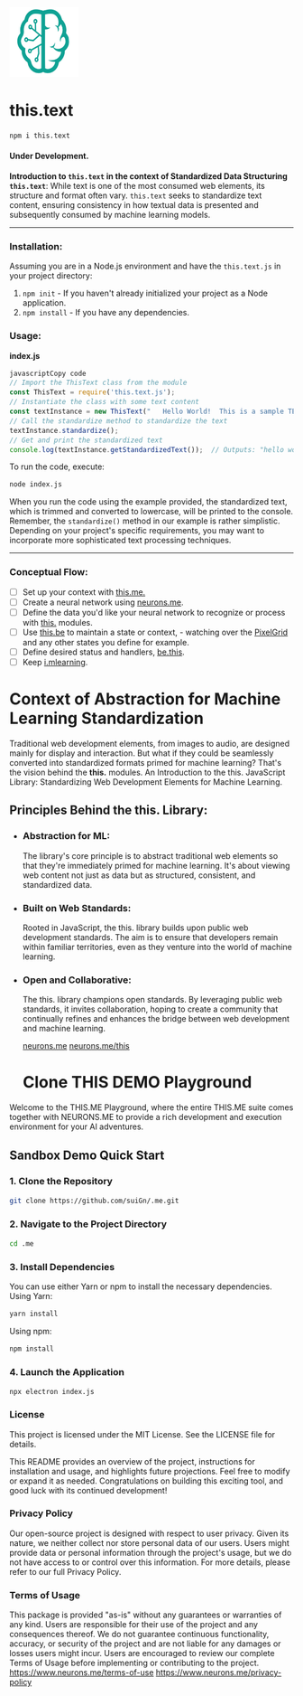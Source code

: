 <img src="./_._.svg" alt="SVG Image" width="123" height="123" style="width123px; height:123px;">

# this.text
```bash
npm i this.text
```

#### Under Development.

**Introduction to `this.text` in the context of Standardized Data Structuring**
**`this.text`**: While text is one of the most consumed web elements, its structure and format often vary. `this.text` seeks to standardize text content, ensuring consistency in how textual data is presented and subsequently consumed by machine learning models.

---------

### Installation:
Assuming you are in a Node.js environment and have the `this.text.js` in your project directory:
1. `npm init` - If you haven't already initialized your project as a Node application.
2. `npm install` - If you have any dependencies.

### Usage:
**index.js**

```js
javascriptCopy code
// Import the ThisText class from the module
const ThisText = require('this.text.js');
// Instantiate the class with some text content
const textInstance = new ThisText("   Hello World!  This is a sample TEXT.  ");
// Call the standardize method to standardize the text
textInstance.standardize();
// Get and print the standardized text
console.log(textInstance.getStandardizedText());  // Outputs: "hello world! this is a sample text."
```
To run the code, execute:
```bash
node index.js
```

When you run the code using the example provided, the standardized text, which is trimmed and converted to lowercase, will be printed to the console.
Remember, the `standardize()` method in our example is rather simplistic. Depending on your project's specific requirements, you may want to incorporate more sophisticated text processing techniques.

-----------------
### Conceptual Flow:

- [ ] Set up your context with [this.me.](https://www.npmjs.com/package/this.me)
- [ ] Create a neural network using [neurons.me](https://www.neurons.me).
- [ ] Define the data you'd like your neural network to recognize or process with [this.](https://www.neurons.me/this) modules.
- [ ] Use [this.be](https://www.npmjs.com/package/this.be) to maintain a state or context, - watching over the [PixelGrid](https://www.npmjs.com/package/this.pixel) and any other states you define for example.
- [ ] Define desired status and handlers, [be.this](https://www.npmjs.com/package/be.this).
- [ ] Keep [i.mlearning](https://www.npmjs.com/package/i.mlearning).

# Context of Abstraction for Machine Learning Standardization
  Traditional web development elements, from images to audio, are designed mainly for display and interaction. But what if they could be seamlessly converted into standardized formats primed for machine learning? That's the vision behind the **this.** modules.
  An Introduction to the this. JavaScript Library: Standardizing Web Development Elements for Machine Learning.

## Principles Behind the this. Library:

- ### **Abstraction for ML:**
   The library's core principle is to abstract traditional web elements so that they're immediately primed for machine learning. It's about viewing web content not just as data but as structured, consistent, and standardized data.

- ### **Built on Web Standards:** 
  Rooted in JavaScript, the this. library builds upon public web development standards. The aim is to ensure that developers remain within familiar territories, even as they venture into the world of machine learning.

- ### **Open and Collaborative:** 
  The this. library champions open standards. By leveraging public web standards, it invites collaboration, hoping to create a community that continually refines and enhances the bridge between web development and machine learning.

  [neurons.me](https://www.neurons.me)
  [neurons.me/this](https://www.neurons.me/this)

  # Clone THIS DEMO Playground
Welcome to the THIS.ME Playground, where the entire THIS.ME suite comes together with NEURONS.ME to provide a rich development and execution environment for your AI adventures.

## Sandbox Demo Quick Start
### 1. Clone the Repository

```bash
git clone https://github.com/suiGn/.me.git
```
### 2. Navigate to the Project Directory
```bash
cd .me
```
### 3. Install Dependencies
You can use either Yarn or npm to install the necessary dependencies.
Using Yarn:
```bash
yarn install 
```
Using npm:
```bash
npm install
```
### 4. Launch the Application
```
npx electron index.js
```
### License
This project is licensed under the MIT License. See the LICENSE file for details.

This README provides an overview of the project, instructions for installation and usage, and highlights future projections. Feel free to modify or expand it as needed. Congratulations on building this exciting tool, and good luck with its continued development!

### Privacy Policy
Our open-source project is designed with respect to user privacy. Given its nature, we neither collect nor store personal data of our users. Users might provide data or personal information through the project's usage, but we do not have access to or control over this information. For more details, please refer to our full Privacy Policy.
### Terms of Usage
This package is provided "as-is" without any guarantees or warranties of any kind. Users are responsible for their use of the project and any consequences thereof. We do not guarantee continuous functionality, accuracy, or security of the project and are not liable for any damages or losses users might incur. Users are encouraged to review our complete Terms of Usage before implementing or contributing to the project.
https://www.neurons.me/terms-of-use
https://www.neurons.me/privacy-policy